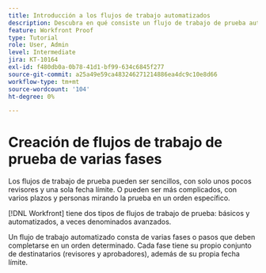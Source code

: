 ```yaml
---
title: Introducción a los flujos de trabajo automatizados
description: Descubra en qué consiste un flujo de trabajo de prueba automatizado [!DNL  Workfront] y en qué se diferencia de un flujo de trabajo básico.
feature: Workfront Proof
type: Tutorial
role: User, Admin
level: Intermediate
jira: KT-10164
exl-id: f480db0a-0b78-41d1-bf99-634c6845f277
source-git-commit: a25a49e59ca483246271214886ea4dc9c10e8d66
workflow-type: tm+mt
source-wordcount: '104'
ht-degree: 0%

---
```


# Creación de flujos de trabajo de prueba de varias fases

Los flujos de trabajo de prueba pueden ser sencillos, con solo unos pocos revisores y una sola fecha límite. O pueden ser más complicados, con varios plazos y personas mirando la prueba en un orden específico.

[!DNL Workfront] tiene dos tipos de flujos de trabajo de prueba: básicos y automatizados, a veces denominados avanzados.

Un flujo de trabajo automatizado consta de varias fases o pasos que deben completarse en un orden determinado. Cada fase tiene su propio conjunto de destinatarios (revisores y aprobadores), además de su propia fecha límite.

<!--
Note by Chuck Middleton, 6-28-22:
This tutorial is an incomplete dulplicate. It should have a video included. Video with MPC ID 335130 does an excellent job of explaining automated workflows, but it was in the Workfront Proof > Administration and setup section of the TOC. I moved it, along with related workflow tutorials, into the Workfront Proof > Proof workflows section. I also removed this tutorial from the TOC.
-->
